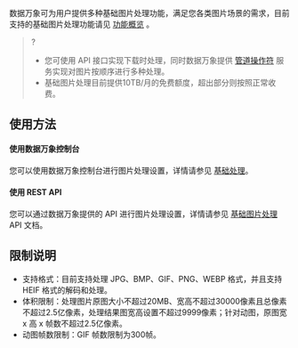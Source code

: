 数据万象可为用户提供多种基础图片处理功能，满足您各类图片场景的需求，目前支持的基础图片处理功能请见 [功能概览](https://intl.cloud.tencent.com/document/product/1045/33424) 。

>?
> - 您可使用 API 接口实现下载时处理，同时数据万象提供 [管道操作符](https://intl.cloud.tencent.com/document/product/1045/33727) 服务实现对图片按顺序进行多种处理。
> - 基础图片处理目前提供10TB/月的免费额度，超出部分则按照正常收费。
> 

## 使用方法

#### 使用数据万象控制台

您可以使用数据万象控制台进行图片处理设置，详情请参见 [基础处理](https://intl.cloud.tencent.com/document/product/1045/33443)。

#### 使用 REST API

您可以通过数据万象提供的 API 进行图片处理设置，详情请参见 [基础图片处理](https://intl.cloud.tencent.com/document/product/1045/33713) API 文档。

## 限制说明

- 支持格式：目前支持处理 JPG、BMP、GIF、PNG、WEBP 格式，并且支持 HEIF 格式的解码和处理。
- 体积限制：处理图片原图大小不超过20MB、宽高不超过30000像素且总像素不超过2.5亿像素，处理结果图宽高设置不超过9999像素；针对动图，原图宽 x 高 x 帧数不超过2.5亿像素。
- 动图帧数限制：GIF 帧数限制为300帧。
